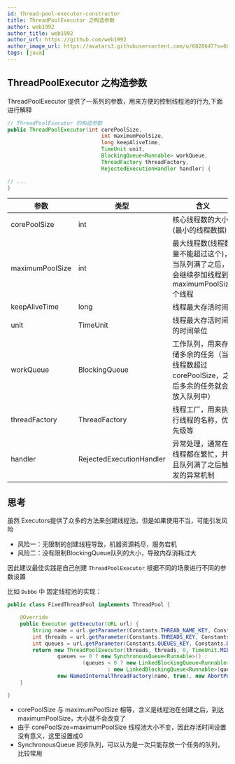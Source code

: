 ```yaml
---
id: thread-pool-executor-constructor
title: ThreadPoolExecutor 之构造参数
author: web1992
author_title: web1992
author_url: https://github.com/web1992
author_image_url: https://avatars3.githubusercontent.com/u/6828647?s=60&v=4
tags: [java]
---
```


## ThreadPoolExecutor 之构造参数

ThreadPoolExecutor 提供了一系列的参数，用来方便的控制线程池的行为,下面进行解释

```java
// ThreadPoolExecutor 的构造参数
public ThreadPoolExecutor(int corePoolSize,
                              int maximumPoolSize,
                              long keepAliveTime,
                              TimeUnit unit,
                              BlockingQueue<Runnable> workQueue,
                              ThreadFactory threadFactory,
                              RejectedExecutionHandler handler) {

// ...
}
```

| 参数            | 类型                     | 含义                                                                                      |
| --------------- | ------------------------ | ----------------------------------------------------------------------------------------- |
| corePoolSize    | int                      | 核心线程数的大小(最小的线程数据)                                                          |
| maximumPoolSize | int                      | 最大线程数(线程数量不能超过这个)，当队列满了之后，会继续参加线程到 maximumPoolSize 个线程 |
| keepAliveTime   | long                     | 线程最大存活时间                                                                          |
| unit            | TimeUnit                 | 线程最大存活时间的时间单位                                                                |
| workQueue       | BlockingQueue            | 工作队列，用来存储多余的任务（当线程数超过corePoolSize，之后多余的任务就会放入队列中）    |
| threadFactory   | ThreadFactory            | 线程工厂，用来执行线程的名称，优先级等                                                    |
| handler         | RejectedExecutionHandler | 异常处理，通常在线程都在繁忙，并且队列满了之后触发的异常机制                              |

## 思考

虽然 Executors提供了众多的方法来创建线程池，但是如果使用不当，可能引发风险

- 风险一：无限制的创建线程导致，机器资源耗尽，服务宕机
- 风险二：没有限制BlockingQueue队列的大小，导致内存消耗过大

因此建议最佳实践是自己创建 `ThreadPoolExecutor` 根据不同的场景进行不同的参数设置

比如 `Dubbo` 中 固定线程池的实现：

```java
public class FixedThreadPool implements ThreadPool {

    @Override
    public Executor getExecutor(URL url) {
        String name = url.getParameter(Constants.THREAD_NAME_KEY, Constants.DEFAULT_THREAD_NAME);
        int threads = url.getParameter(Constants.THREADS_KEY, Constants.DEFAULT_THREADS);
        int queues = url.getParameter(Constants.QUEUES_KEY, Constants.DEFAULT_QUEUES);
        return new ThreadPoolExecutor(threads, threads, 0, TimeUnit.MILLISECONDS,
                queues == 0 ? new SynchronousQueue<Runnable>() :
                        (queues < 0 ? new LinkedBlockingQueue<Runnable>()
                                : new LinkedBlockingQueue<Runnable>(queues)),
                new NamedInternalThreadFactory(name, true), new AbortPolicyWithReport(name, url));
    }

}
```

- corePoolSize 与 maximumPoolSize 相等，含义是线程池在创建之后，到达 maximumPoolSize，大小就不会改变了
- 由于 corePoolSize=maximumPoolSize 线程池大小不变，因此存活时间设置没有意义，这里设置成0
- SynchronousQueue 同步队列，可以认为是一次只能存放一个任务的队列，比较常用
